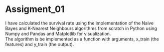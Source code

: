 # Assigment_01
I have calculated the survival rate using the implementation of the Naive Bayes and K-Nearest Neighbours algorithms from scratch in Python using Numpy and Pandas and Matplotlib for visualization.
<br>
The algorithm is be implemented as a function with arguments, x_train (the features) and y_train (the output).
